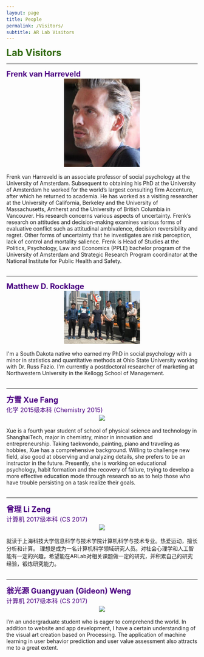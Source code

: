 ```yaml
---
layout: page
title: People
permalink: /Visitors/
subtitle: AR Lab Visitors
---
```

<b><span style="font-size: 25px !important; color: 	#326A11;">Lab Visitors</span></b>

<hr>
<b><span style="font-size: 20px !important; color: #4B0082;">Frenk van Harreveld</span></b><br>
<div align="center"><img src="images/FrenkHarr.jpg" width="200" align="center" /></div><br>
Frenk van Harreveld is an associate professor of social psychology at the University of Amsterdam. Subsequent to obtaining his PhD at the University of Amsterdam he worked for the world’s largest consulting firm Accenture, after which he returned to academia. He has worked as a visiting researcher at the University of California, Berkeley and the University of Massachusetts, Amherst and the University of British Columbia in Vancouver. His research concerns various aspects of uncertainty. Frenk’s research on attitudes and decision-making examines various forms of evaluative conflict such as attitudinal ambivalence, decision reversibility and regret. Other forms of uncertainty that he investigates are risk perception, lack of control and mortality salience. Frenk is Head of Studies at the Politics, Psychology, Law and Economics (PPLE) bachelor program of the University of Amsterdam and Strategic Research Program coordinator at the National Institute for Public Health and Safety.
<br><br>

<hr>
<b><span style="font-size: 20px !important; color: #4B0082;">Matthew D. Rocklage</span></b><br>
<div align="center"><img src="images/MattRock.jpg" width="200" align="center" /></div><br>
I'm a South Dakota native who earned my PhD in social psychology with a minor in statistics and quantitative methods at Ohio State University working with Dr. Russ Fazio. I'm currently a postdoctoral researcher of marketing at Northwestern University in the Kellogg School of Management.
<br><br>

<hr>
<b><span style="font-size: 20px !important; color: #4B0082;">方雪 Xue Fang</span></b><br>
<span style="font-size: 16px !important; color: #4B0082;">化学 2015级本科 (Chemistry 2015)</span><br>
<div align="center"><img src="images/XueFang.jpg" width="200" align="center" /></div><br>
Xue is a fourth year student of school of physical science and technology in ShanghaiTech, major in chemistry, minor in innovation and entrepreneurship. Taking taekwondo, painting, piano and traveling as hobbies, Xue has a comprehensive background. Willing to challenge new field, also good at observing and analyzing details, she prefers to be an instructor in the future. Presently, she is working on educational psychology, habit formation and the recovery of failure, trying to develop a more effective education mode through research so as to help those who have trouble persisting on a task realize their goals.
<br><br>

<hr>
<b><span style="font-size: 20px !important; color: #4B0082;">曾理 Li Zeng</span></b><br>
<span style="font-size: 16px !important; color: #4B0082;">计算机 2017级本科 (CS 2017)</span><br>
<div align="center"><img src="images/LiZeng.jpg" width="200" align="center" /></div><br>
就读于上海科技大学信息科学与技术学院计算机科学与技术专业。热爱运动，擅长分析和计算。 理想是成为一名计算机科学领域研究人员。对社会心理学和人工智能有一定的兴趣，希望能在ARLab对相关课题做一定的研究，并积累自己的研究经验，锻炼研究能力。
<br><br>

<hr>
<b><span style="font-size: 20px !important; color: #4B0082;">翁光源 Guangyuan (Gideon) Weng</span></b><br>
<span style="font-size: 16px !important; color: #4B0082;">计算机 2017级本科 (CS 2017)</span><br>
<div align="center"><img src="images/GuangyuanWeng.jpg" width="200" align="center" /></div><br>
I’m an undergraduate student who is eager to comprehend the world. In addition to website and app development, I have a certain understanding of the visual art creation based on Processing. The application of machine learning in user behavior prediction and user value assessment also attracts me to a great extent.
<br><br>



